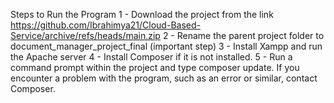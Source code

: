 Steps to Run the Program
1 - Download the project from the link https://github.com/Ibrahimya21/Cloud-Based-Service/archive/refs/heads/main.zip
2 - Rename the parent project folder to document_manager_project_final (important step)
3 - Install Xampp and run the Apache server
4 - Install Composer if it is not installed.
5 - Run a command prompt within the project and type composer update. If you encounter a problem with the program, such as an error or similar, contact Composer.

